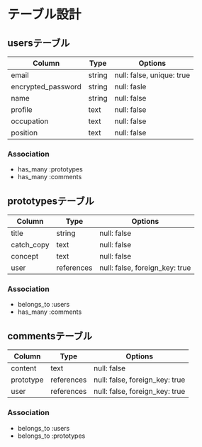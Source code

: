 # テーブル設計

## usersテーブル
| Column                | Type       | Options                        |
| --------------------- | -----------| ------------------------------ |
| email                 | string     | null: false, unique: true      |
| encrypted_password    | string     | null: fasle                    |
| name                  | string     | null: false                    |
| profile               | text       | null: false                    |
| occupation            | text       | null: false                    |
| position              | text       | null: false                    |

### Association
- has_many :prototypes
- has_many :comments



## prototypesテーブル
| Column                | Type       | Options                        |
| --------------------- | ---------- | ------------------------------ |
| title                 | string     | null: false                    |
| catch_copy            | text       | null: false                    |
| concept               | text       | null: false                    |
| user                  | references | null: false, foreign_key: true |

### Association
- belongs_to :users
- has_many :comments


## commentsテーブル
| Column                | Type       | Options                        |
| --------------------- | ---------- | ------------------------------ |
| content               | text       | null: false                    |
| prototype             | references | null: false, foreign_key: true |
| user                  | references | null: false, foreign_key: true |


### Association
- belongs_to :users
- belongs_to :prototypes



